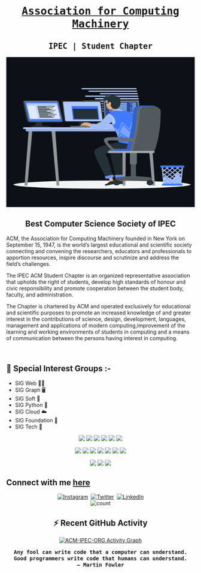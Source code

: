<h1 align='center'>
<a href="https://acm.ipec.org.in/">
 <strong> <samp>Association for Computing Machinery</samp> </strong></a> 
</h1>
<h2 align='center'>
 <strong><samp>IPEC | Student Chapter</samp> </strong> 
</h2>
<p align="center">
<img src="./assets/animation_500_kxa883sd.gif" width="600" height="400" >
</p>

<h2 align="center"><strong>Best Computer Science Society of IPEC</strong></h2>
<p>
ACM, the Association for Computing Machinery founded in New York on September 15, 1947, is the world’s largest educational and scientific society connecting and convening the researchers, educators and professionals to apportion resources, inspire discourse and scrutinize and address the field’s challenges.
</p>
<p>The IPEC ACM Student Chapter is an organized representative association that upholds the right of students, develop high standards of honour and civic responsibility and promote cooperation between the student body, faculty, and administration.</p>
<p>The Chapter is chartered by ACM and operated exclusively for educational and scientific purposes to promote an increased knowledge of and greater interest in the contributions of science, design, development, languages, management and applications of modern computing,improvement of the learning and working environments of students in computing and a means of communication between the persons having interest in computing.</p>
<br>

## **🔭 Special Interest Groups :-**

-   SIG Web 👨‍💻
-   SIG Graph 🖥
-   SIG Soft 🧩
-   SIG Python 🐍
-   SIG Cloud ☁️
-   SIG Foundation 🐣
-   SIG Tech 📀	


<p align="center">
  <img src="https://img.icons8.com/color/48/000000/c-programming.png"/>
  <img src="https://img.icons8.com/color/48/000000/c-plus-plus-logo.png"/>
  <img src="https://img.icons8.com/color/50/000000/html-5.png"/>
  <img src="https://img.icons8.com/color/48/000000/css3.png"/>
  <!-- <img src="https://img.icons8.com/color/48/000000/javascript.png"/> -->
  <img src="https://img.icons8.com/color/48/000000/javascript--v2.png"/>
  <img src="https://img.icons8.com/color/48/000000/python--v1.png"/>
</p>
<p align="center">
  <img src="https://img.icons8.com/color/48/000000/bootstrap.png"/>
  <img src="https://img.icons8.com/color/48/000000/sass.png"/>
  <img src="https://img.icons8.com/fluency/48/000000/node-js.png"/>
  <img src="https://img.icons8.com/color/48/000000/react-native.png"/>
  <img src="https://img.icons8.com/color/48/000000/redux.png"/>
  <img src="https://img.icons8.com/color/48/000000/mongodb.png"/>
  <img src="https://img.icons8.com/color/48/000000/firebase.png"/>
</p>
<p align="center">
  <img src="https://img.icons8.com/color/48/000000/visual-studio-code-2019.png"/>
  <img src="https://img.icons8.com/color/48/000000/git.png"/>
  <img src="https://img.icons8.com/bubbles/50/000000/github.png"/>
</p>


## **Connect with me [here](https://github.com/ACM-IPEC-ORG)**

<p align="center">
    <a href = "https://instagram.com/elite2002akshay?utm_medium=copy_link"><img alt="Instagram" src="https://img.shields.io/badge/Instagram-E4405F?style=for-the-badge&logo=instagram&logoColor=white" /></a>&nbsp;
    <a href = "https://twitter.com/Elite_257?t=Aymfq3M6O8HugpcHhfu-5Q&s=09"><img alt="Twitter" src="https://img.shields.io/badge/Twitter-1DA1F2?&style=for-the-badge&logo=twitter&logoColor=white" /></a>&nbsp;
    <a href = "https://www.linkedin.com/in/akshay-singh-elite"><img alt="LinkedIn" src="https://img.shields.io/badge/LinkedIn-0077B5.svg?&style=for-the-badge&logo=linkedin&logoColor=white" /></a>
    <br>
    <img src="https://komarev.com/ghpvc/?username=ACM-IPEC-ORG&label=Profile%20views&color=blueviolet&style=flat" alt="count" />
</p>


<h2 align="center">⚡ Recent GitHub Activity</h2>
<p align="center">
<a href="https://github.com/ACM-IPEC-ORG"><img alt="ACM-IPEC-ORG Activity Graph" src="https://activity-graph.herokuapp.com/graph?username=ACM-IPEC&custom_title=ACM-IPEC%27s%20Contribution%20Graph&theme=react-dark" /></a>
</p>


<p align ="center"><samp><strong>Any fool can write code that a computer can understand. Good programmers write code that humans can understand.
<br>
– Martin Fowler</strong></samp></p>

